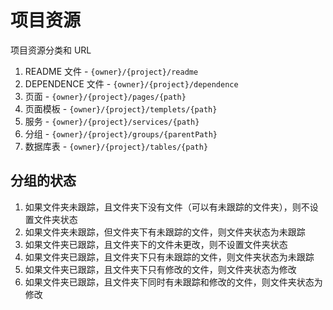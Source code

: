 # 项目资源

项目资源分类和 URL

1. README 文件 - `{owner}/{project}/readme`
2. DEPENDENCE 文件 - `{owner}/{project}/dependence`
3. 页面 - `{owner}/{project}/pages/{path}`
4. 页面模板 - `{owner}/{project}/templets/{path}`
5. 服务 - `{owner}/{project}/services/{path}`
6. 分组 - `{owner}/{project}/groups/{parentPath}`
7. 数据库表 - `{owner}/{project}/tables/{path}`

## 分组的状态

1. 如果文件夹未跟踪，且文件夹下没有文件（可以有未跟踪的文件夹），则不设置文件夹状态
1. 如果文件夹未跟踪，但文件夹下有未跟踪的文件，则文件夹状态为未跟踪
1. 如果文件夹已跟踪，且文件夹下的文件未更改，则不设置文件夹状态
1. 如果文件夹已跟踪，且文件夹下只有未跟踪的文件，则文件夹状态为未跟踪
1. 如果文件夹已跟踪，且文件夹下只有修改的文件，则文件夹状态为修改
1. 如果文件夹已跟踪，且文件夹下同时有未跟踪和修改的文件，则文件夹状态为修改
